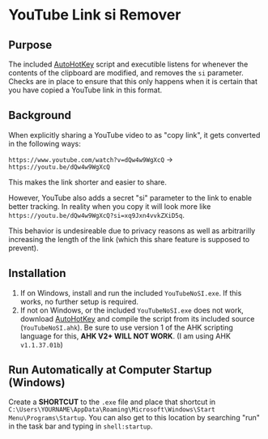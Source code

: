 # YouTube Link si Remover

## Purpose

The included [AutoHotKey](https://www.autohotkey.com/) script and executible listens for whenever the contents of the clipboard are modified, and removes the `si` parameter. Checks are in place to ensure that this only happens when it is certain that you have copied a YouTube link in this format.

## Background

When explicitly sharing a YouTube video to as "copy link", it gets converted in the following ways:

`https://www.youtube.com/watch?v=dQw4w9WgXcQ` -> `https://youtu.be/dQw4w9WgXcQ`

This makes the link shorter and easier to share.

However, YouTube also adds a secret "si" parameter to the link to enable better tracking. In reality when you copy it will look more like `https://youtu.be/dQw4w9WgXcQ?si=xq9Jxn4vvkZXiD5q`.

This behavior is undesireable due to privacy reasons as well as arbitrarilly increasing the length of the link (which this share feature is supposed to prevent).

## Installation

1. If on Windows, install and run the included `YouTubeNoSI.exe`. If this works, no further setup is required.
2. If not on Windows, or the included `YouTubeNoSI.exe` does not work, download [AutoHotKey](https://www.autohotkey.com/) and compile the script from its included source (`YouTubeNoSI.ahk`). Be sure to use version 1 of the AHK scripting language for this, **AHK V2+ WILL NOT WORK**. (I am using AHK `v1.1.37.01b`)

## Run Automatically at Computer Startup (Windows)

Create a **SHORTCUT** to the `.exe` file and place that shortcut in `C:\Users\YOURNAME\AppData\Roaming\Microsoft\Windows\Start Menu\Programs\Startup`.
You can also get to this location by searching "run" in the task bar and typing in `shell:startup`.